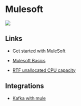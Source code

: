 # Mulesoft

![](https://www.gartner.com/imagesrv/peer-insights/vendors/logos/mulesoft.png)

## Links

- [Get started with MuleSoft](https://blogs.mulesoft.com/dev-guides/how-to-tutorials/getting-started-with-mulesoft/?utm_campaign=5fc92abb61292600017e7c63&utm_content=6008853f23eafc00014da6a8&utm_medium=smarpshare&utm_source=linkedin) 

- [Mulesoft Basics](https://lnkd.in/ejGyDpv)

- [RTF unallocated CPU capacity](https://blogs.mulesoft.com/dev-guides/how-to-tutorials/unallocated-cpu-capacity-runtime-fabric/?utm_campaign=5eb19216dd1e490001cfebf4&utm_content=6036892a829b76000122bceb&utm_medium=smarpshare&utm_source=linkedin)

## Integrations

- [Kafka with mule](https://medium.com/swlh/integrating-apache-kafka-with-mule-4-anypoint-studio-7-8-on-windows-os-f237fca266ee)


